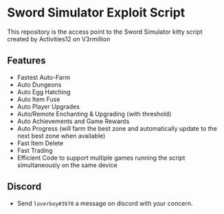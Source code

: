 # Sword Simulator Exploit Script
This repository is the access point to the Sword Simulator kitty script created by Activities12 on V3rmillion

## Features
- Fastest Auto-Farm
- Auto Dungeons
- Auto Egg Hatching
- Auto Item Fuse
- Auto Player Upgrades
- Auto/Remote Enchanting & Upgrading (with threshold)
- Auto Achievements and Game Rewards
- Auto Progress (will farm the best zone and automatically update to the next best zone when available)
- Fast Item Delete
- Fast Trading
- Efficient Code to support multiple games running the script simultaneously on the same device

## Discord 
- Send ```loverboy#3970``` a message on discord with your concern.
